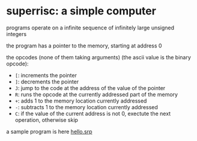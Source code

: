# superrisc: a simple computer

programs operate on a infinite sequence of infinitely large unsigned integers

the program has a pointer to the memory, starting at address 0

the opcodes (none of them taking arguments) (the ascii value is the binary opcode):
* `[`: increments the pointer
* `]`: decrements the pointer
* `J`: jump to the code at the address of the value of the pointer
* `R`: runs the opcode at the currently addressed part of the memory
* `+`: adds 1 to the memory location currently addressed
* `-`: subtracts 1 to the memory location currently addressed
* `C`: if the value of the current address is not 0, exectute the next operation, otherwise skip

a sample program is here [hello.srp](hello.srp)
